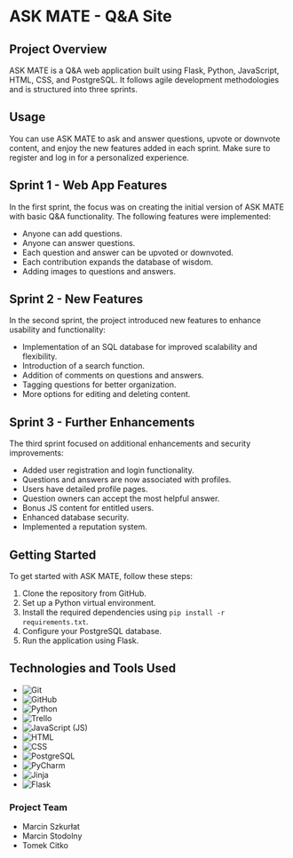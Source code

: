 # ASK MATE - Q&A Site

## Project Overview

ASK MATE is a Q&A web application built using Flask, Python, JavaScript, HTML, CSS, and PostgreSQL. It follows agile development methodologies and is structured into three sprints.

## Usage

You can use ASK MATE to ask and answer questions, upvote or downvote content, and enjoy the new features added in each sprint. Make sure to register and log in for a personalized experience.

## Sprint 1 - Web App Features

In the first sprint, the focus was on creating the initial version of ASK MATE with basic Q&A functionality. The following features were implemented:

- Anyone can add questions.
- Anyone can answer questions.
- Each question and answer can be upvoted or downvoted.
- Each contribution expands the database of wisdom.
- Adding images to questions and answers.

## Sprint 2 - New Features

In the second sprint, the project introduced new features to enhance usability and functionality:

- Implementation of an SQL database for improved scalability and flexibility.
- Introduction of a search function.
- Addition of comments on questions and answers.
- Tagging questions for better organization.
- More options for editing and deleting content.

## Sprint 3 - Further Enhancements

The third sprint focused on additional enhancements and security improvements:

- Added user registration and login functionality.
- Questions and answers are now associated with profiles.
- Users have detailed profile pages.
- Question owners can accept the most helpful answer.
- Bonus JS content for entitled users.
- Enhanced database security.
- Implemented a reputation system.

## Getting Started

To get started with ASK MATE, follow these steps:

1. Clone the repository from GitHub.
2. Set up a Python virtual environment.
3. Install the required dependencies using `pip install -r requirements.txt`.
4. Configure your PostgreSQL database.
5. Run the application using Flask.

## Technologies and Tools Used



- ![Git](https://img.shields.io/badge/Git-F05032?style=flat&logo=git&logoColor=white)
- ![GitHub](https://img.shields.io/badge/GitHub-181717?style=flat&logo=github&logoColor=white)
- ![Python](https://img.shields.io/badge/Python-3776AB?style=flat&logo=python&logoColor=white)
- ![Trello](https://img.shields.io/badge/Trello-0079BF?style=flat&logo=trello&logoColor=white)
- ![JavaScript (JS)](https://img.shields.io/badge/JavaScript_(JS)-F7DF1E?style=flat&logo=javascript&logoColor=black)
- ![HTML](https://img.shields.io/badge/HTML-E34F26?style=flat&logo=html5&logoColor=white)
- ![CSS](https://img.shields.io/badge/CSS-1572B6?style=flat&logo=css3&logoColor=white)
- ![PostgreSQL](https://img.shields.io/badge/PostgreSQL-336791?style=flat&logo=postgresql&logoColor=white)
- ![PyCharm](https://img.shields.io/badge/PyCharm-000000?style=flat&logo=pycharm&logoColor=white)
- ![Jinja](https://img.shields.io/badge/Jinja-B41717?style=flat&logo=jinja&logoColor=white)
- ![Flask](https://img.shields.io/badge/Flask-000000?style=flat&logo=flask&logoColor=white)

### Project Team

- Marcin Szkurłat
- Marcin Stodolny
- Tomek Citko
